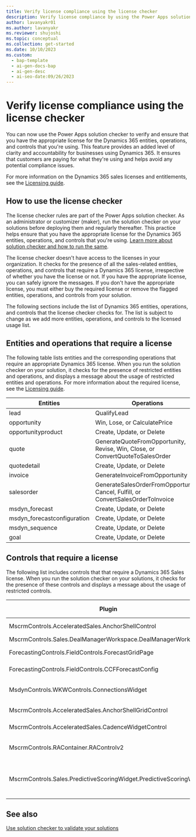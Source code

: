 ```yaml
---
title: Verify license compliance using the license checker
description: Verify license compliance by using the Power Apps solution checker to check for Dynamics 365 entities, operations, and controls that require a Dynamics 365 Sales license.
author: lavanyakr01
ms.author: lavanyakr
ms.reviewer: shujoshi
ms.topic: conceptual
ms.collection: get-started
ms.date: 10/10/2023
ms.custom:
  - bap-template
  - ai-gen-docs-bap
  - ai-gen-desc
  - ai-seo-date:09/26/2023
---
```


# Verify license compliance using the license checker

You can now use the Power Apps solution checker to verify and ensure that you have the appropriate license for the Dynamics 365 entities, operations, and controls that you're using. This feature provides an added level of clarity and accountability for businesses using Dynamics 365. It ensures that customers are paying for what they're using and helps avoid any potential compliance issues.

For more information on the Dynamics 365 sales licenses and entitlements, see the [Licensing guide](https://go.microsoft.com/fwlink/?LinkId=866544&clcid=0x409).

## How to use the license checker

The license checker rules are part of the Power Apps solution checker. As an administrator or customizer (maker), run the solution checker on your solutions before deploying them and regularly thereafter. This practice helps ensure that you have the appropriate license for the Dynamics 365 entities, operations, and controls that you're using. [Learn more about solution checker and how to run the same](/power-apps/maker/data-platform/use-powerapps-checker).

The license checker doesn't have access to the licenses in your organization. It checks for the presence of all the sales-related entities, operations, and controls that require a Dynamics 365 license, irrespective of whether you have the license or not. If you have the appropriate license, you can safely ignore the messages. If you don't have the appropriate license, you must either buy the required license or remove the flagged entities, operations, and controls from your solution.

The following sections include the list of Dynamics 365 entities, operations, and controls that the license checker checks for. The list is subject to change as we add more entities, operations, and controls to the licensed usage list.

## Entities and operations that require a license

The following table lists entities and the corresponding operations that require an appropriate Dynamics 365 license. When you run the solution checker on your solution, it checks for the presence of restricted entities and operations, and displays a message about the usage of restricted entities and operations. For more information about the required license, see the [Licensing guide](https://go.microsoft.com/fwlink/?LinkId=866544&clcid=0x409).


|Entities  |Operations  |
|---------|---------|
|lead     | QualifyLead        |
|opportunity     |  Win, Lose, or CalculatePrice       |
|opportunityproduct     |  Create, Update, or Delete       |
|quote     |  GenerateQuoteFromOpportunity, Revise, Win, Close, or ConvertQuoteToSalesOrder       |
|quotedetail     |  Create, Update, or Delete   |
|invoice     |GenerateInvoiceFromOpportunity         |
|salesorder    |   GenerateSalesOrderFromOpportunity, Cancel, Fulfill, or  ConvertSalesOrderToInvoice      |
|msdyn_forecast     |  Create, Update, or Delete       |
|msdyn_forecastconfiguration     | Create, Update, or Delete        |
|msdyn_sequence     |  Create, Update, or Delete       |
|goal     |  Create, Update, or Delete       |

## Controls that require a license

The following list includes controls that that require a Dynamics 365 Sales license. When you run the solution checker on your solutions, it checks for the presence of these controls and displays a message about the usage of restricted controls.



|Plugin  |Control Name  |
|---------|---------|
|MscrmControls.AcceleratedSales.AnchorShellControl     | Sales accelerator         |
|MscrmControls.Sales.DealManagerWorkspace.DealManagerWorkspace     | Pipeline view        |
|ForecastingControls.FieldControls.ForecastGridPage     |  Forecasting grid       |
|ForecastingControls.FieldControls.CCFForecastConfig     | Forecast configuration        |
|MsdynControls.WKWControls.ConnectionsWidget     | Who knows whom widget        |
|MscrmControls.AcceleratedSales.AnchorShellGridControl     |   Focused view      |
|MscrmControls.AcceleratedSales.CadenceWidgetControl     |  Upnext widget       |
|MscrmControls.RAContainer.RAControlv2     | Relationship analytics widget        |
|MscrmControls.Sales.PredictiveScoringWidget.PredictiveScoringWidget     | Predictive lead and opportunity scoring widgets         |


## See also

[Use solution checker to validate your solutions](/power-apps/maker/data-platform/use-powerapps-checker)  